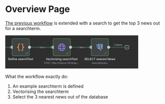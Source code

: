 # Overview Page

[The previous workflow](../2-overview-page/) is extended with a search to get the top 3 news out for a searchterm.

![n8n-workflow](n8n-workflow.png)

What the workflow exactly do:
1. An example searchterm is defined
2. Vectorising the searchterm 
3. Select the 3 nearest news out of the database
